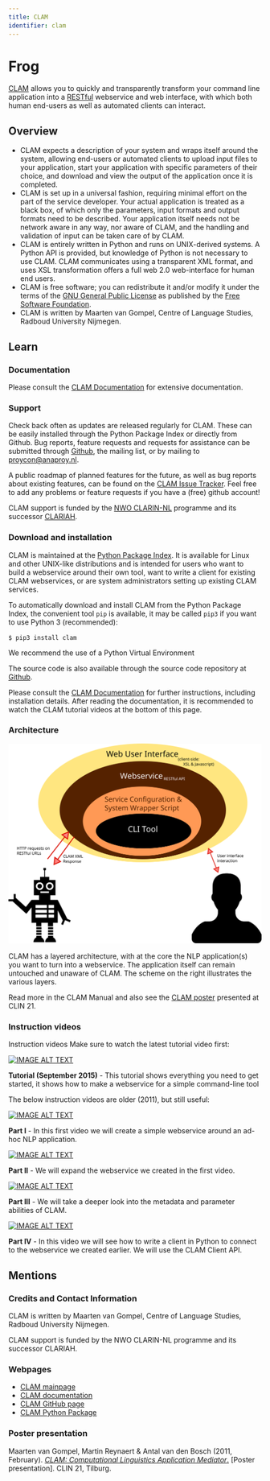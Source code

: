 ```yaml
---
title: CLAM
identifier: clam
---
```


# Frog

[CLAM](https://proycon.github.io/clam/) allows you to quickly and transparently transform your command line application into a [RESTful](https://en.wikipedia.org/wiki/REST) webservice and web interface, with which both human end-users as well as automated clients can interact.

## Overview

* CLAM expects a description of your system and wraps itself around the system, allowing end-users or automated clients to upload input files to your application, start your application with specific parameters of their choice, and download and view the output of the application once it is completed.
* CLAM is set up in a universal fashion, requiring minimal effort on the part of the service developer. Your actual application is treated as a black box, of which only the parameters, input formats and output formats need to be described. Your application itself needs not be network aware in any way, nor aware of CLAM, and the handling and validation of input can be taken care of by CLAM.
* CLAM is entirely written in Python and runs on UNIX-derived systems. A Python API is provided, but knowledge of Python is not necessary to use CLAM. CLAM communicates using a transparent XML format, and uses XSL transformation offers a full web 2.0 web-interface for human end users.
* CLAM is free software; you can redistribute it and/or modify it under the terms of the [GNU General Public License](https://www.gnu.org/licenses/gpl-3.0.html) as published by the [Free Software Foundation](https://www.fsf.org/).
* CLAM is written by Maarten van Gompel, Centre of Language Studies, Radboud University Nijmegen.




## Learn

### Documentation

Please consult the [CLAM Documentation](https://clam.readthedocs.io/en/stable/) for extensive documentation.

### Support

Check back often as updates are released regularly for CLAM. These can be easily installed through the Python Package Index or directly from Github. Bug reports, feature requests and requests for assistance can be submitted through [Github](https://github.com/proycon/clam/issues?q=is%3Aopen), the mailing list, or by mailing to [proycon@anaproy.nl](mailto:proycon@anaproy.nl).

A public roadmap of planned features for the future, as well as bug reports about existing features, can be found on the [CLAM Issue Tracker](https://github.com/proycon/clam/issues?q=is%3Aopen). Feel free to add any problems or feature requests if you have a (free) github account!

CLAM support is funded by the [NWO CLARIN-NL](https://www.clarin.nl/) programme and its successor [CLARIAH](https://www.clariah.nl/).

### Download and installation

CLAM is maintained at the [Python Package Index](https://pypi.org/project/CLAM/). It is available for Linux and other UNIX-like distributions and is intended for users who want to build a webservice around their own tool, want to write a client for existing CLAM webservices, or are system administrators setting up existing CLAM services.

To automatically download and install CLAM from the Python Package Index, the convenient tool ``pip`` is available, it may be called ``pip3`` if you want to use Python 3 (recommended):

```
$ pip3 install clam
```

We recommend the use of a Python Virtual Environment

The source code is also available through the source code repository at [Github](https://github.com/proycon/clam).

Please consult the [CLAM Documentation](https://clam.readthedocs.io/en/stable/) for further instructions, including installation details. After reading the documentation, it is recommended to watch the CLAM tutorial videos at the bottom of this page.

### Architecture

![CLAM's architecture](https://github.com/CLARIAH/ineo-content/blob/master/media/clam_architecture.png?raw=1)

CLAM has a layered architecture, with at the core the NLP application(s) you want to turn into a webservice. The application itself can remain untouched and unaware of CLAM. The scheme on the right illustrates the various layers.

Read more in the CLAM Manual and also see the [CLAM poster](https://proycon.github.io/clam/clam_poster.png) presented at CLIN 21.

### Instruction videos

Instruction videos
Make sure to watch the latest tutorial video first:

[![IMAGE ALT TEXT](http://img.youtube.com/vi/GyRvaO6omEo/0.jpg)](http://www.youtube.com/watch?v=GyRvaO6omEo "CLAM tutorial")

**Tutorial (September 2015)** - This tutorial shows everything you need to get started, it shows how to make a webservice for a simple command-line tool

The below instruction videos are older (2011), but still useful:

[![IMAGE ALT TEXT](http://img.youtube.com/vi/T9B3wKLLXYo/0.jpg)](http://www.youtube.com/watch?v=T9B3wKLLXYo "CLAM tutorial")

**Part I** - In this first video we will create a simple webservice around an ad-hoc NLP application.

[![IMAGE ALT TEXT](http://img.youtube.com/vi/jLQN_X8sinA/0.jpg)](http://www.youtube.com/watch?v=jLQN_X8sinA "CLAM tutorial")

**Part II** - We will expand the webservice we created in the first video.

[![IMAGE ALT TEXT](http://img.youtube.com/vi/ydbAUJPowrQ/0.jpg)](http://www.youtube.com/watch?v=ydbAUJPowrQ "CLAM tutorial")

**Part III** - We will take a deeper look into the metadata and parameter abilities of CLAM.

[![IMAGE ALT TEXT](http://img.youtube.com/vi/guvtndqjVds/0.jpg)](http://www.youtube.com/watch?v=guvtndqjVds "CLAM tutorial")

**Part IV** - In this video we will see how to write a client in Python to connect to the webservice we created earlier. We will use the CLAM Client API.

## Mentions

### Credits and Contact Information

CLAM is written by Maarten van Gompel, Centre of Language Studies, Radboud University Nijmegen.

CLAM support is funded by the NWO CLARIN-NL programme and its successor CLARIAH.

### Webpages

* [CLAM mainpage](https://github.com/proycon/clam/)
* [CLAM documentation](https://clam.readthedocs.io/en/stable/)
* [CLAM GitHub page](https://github.com/proycon/clam/)
* [CLAM Python Package](https://pypi.org/project/CLAM/)

### Poster presentation

Maarten van Gompel, Martin Reynaert & Antal van den Bosch (2011, February). [*CLAM: Computational Linguistics Application Mediator*.](https://proycon.github.io/clam/clam_poster.png) [Poster presentation]. CLIN 21, Tilburg.
